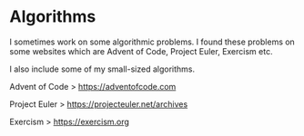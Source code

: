 # Algorithms

I sometimes work on some algorithmic problems. I found these problems on some websites which are Advent of Code, Project Euler, Exercism etc.

I also include some of my small-sized algorithms.

Advent of Code > 
https://adventofcode.com

Project Euler > 
https://projecteuler.net/archives

Exercism >
https://exercism.org
